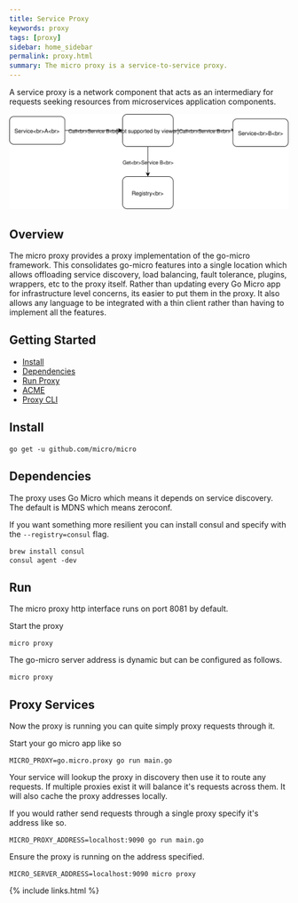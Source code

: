 ```yaml
---
title: Service Proxy
keywords: proxy
tags: [proxy]
sidebar: home_sidebar
permalink: proxy.html
summary: The micro proxy is a service-to-service proxy.
---
```


A service proxy is a network component that acts as an intermediary for requests seeking resources from microservices application components.

<img src="images/proxy.svg" />

## Overview

The micro proxy provides a proxy implementation of the go-micro framework. This consolidates go-micro features into a single location which allows 
offloading service discovery, load balancing, fault tolerance, plugins, wrappers, etc to the proxy itself. Rather than updating every Go Micro 
app for infrastructure level concerns, its easier to put them in the proxy. It also allows any language to be integrated with a thin client 
rather than having to implement all the features.

## Getting Started

- [Install](#install)
- [Dependencies](#dependencies)
- [Run Proxy](#run)
- [ACME](#acme)
- [Proxy CLI](#proxy-cli)

## Install

```shell
go get -u github.com/micro/micro
```

## Dependencies

The proxy uses Go Micro which means it depends on service discovery. The default is MDNS which means zeroconf. 

If you want something more resilient you can install consul and specify with the `--registry=consul` flag.

```
brew install consul
consul agent -dev
```

## Run

The micro proxy http interface runs on port 8081 by default. 

Start the proxy

```shell
micro proxy
```

The go-micro server address is dynamic but can be configured as follows.

```
micro proxy
```

## Proxy Services

Now the proxy is running you can quite simply proxy requests through it.

Start your go micro app like so

```
MICRO_PROXY=go.micro.proxy go run main.go
```

Your service will lookup the proxy in discovery then use it to route any requests. If multiple proxies exist it will balance 
it's requests across them. It will also cache the proxy addresses locally.


If you would rather send requests through a single proxy specify it's address like so.

```
MICRO_PROXY_ADDRESS=localhost:9090 go run main.go
```

Ensure the proxy is running on the address specified.

```
MICRO_SERVER_ADDRESS=localhost:9090 micro proxy
```

{% include links.html %}
